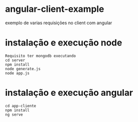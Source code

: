 # angular-client-example

exemplo de varias requisições no client com angular


# instalação e execução node
```
Requisito ter mongodb executando
cd server
npm install
node generate.js
node app.js
```

# instalação e execução angular
```
cd app-cliente
npm install
ng serve
```
